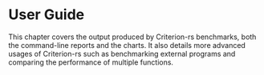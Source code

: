 # User Guide

This chapter covers the output produced by Criterion-rs benchmarks, both the command-line reports and the charts. It also details more advanced usages of Criterion-rs such as benchmarking external programs and comparing the performance of multiple functions.